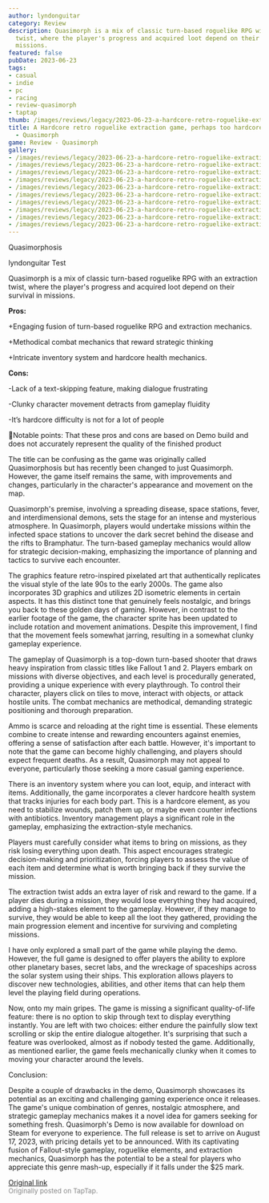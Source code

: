 ```yaml
---
author: lyndonguitar
category: Review
description: Quasimorph is a mix of classic turn-based roguelike RPG with an extraction
  twist, where the player's progress and acquired loot depend on their survival in
  missions.
featured: false
pubDate: 2023-06-23
tags:
- casual
- indie
- pc
- racing
- review-quasimorph
- taptap
thumb: /images/reviews/legacy/2023-06-23-a-hardcore-retro-roguelike-extraction-game-perhaps-too-hardcore--demo-review---quasimorph-0.avif
title: A Hardcore retro roguelike extraction game, perhaps too hardcore | Demo Review
  - Quasimorph
game: Review - Quasimorph
gallery:
- /images/reviews/legacy/2023-06-23-a-hardcore-retro-roguelike-extraction-game-perhaps-too-hardcore--demo-review---quasimorph-0.avif
- /images/reviews/legacy/2023-06-23-a-hardcore-retro-roguelike-extraction-game-perhaps-too-hardcore--demo-review---quasimorph-1.avif
- /images/reviews/legacy/2023-06-23-a-hardcore-retro-roguelike-extraction-game-perhaps-too-hardcore--demo-review---quasimorph-2.avif
- /images/reviews/legacy/2023-06-23-a-hardcore-retro-roguelike-extraction-game-perhaps-too-hardcore--demo-review---quasimorph-3.avif
- /images/reviews/legacy/2023-06-23-a-hardcore-retro-roguelike-extraction-game-perhaps-too-hardcore--demo-review---quasimorph-4.avif
- /images/reviews/legacy/2023-06-23-a-hardcore-retro-roguelike-extraction-game-perhaps-too-hardcore--demo-review---quasimorph-5.avif
- /images/reviews/legacy/2023-06-23-a-hardcore-retro-roguelike-extraction-game-perhaps-too-hardcore--demo-review---quasimorph-6.avif
- /images/reviews/legacy/2023-06-23-a-hardcore-retro-roguelike-extraction-game-perhaps-too-hardcore--demo-review---quasimorph-7.avif
- /images/reviews/legacy/2023-06-23-a-hardcore-retro-roguelike-extraction-game-perhaps-too-hardcore--demo-review---quasimorph-8.avif
- /images/reviews/legacy/2023-06-23-a-hardcore-retro-roguelike-extraction-game-perhaps-too-hardcore--demo-review---quasimorph-9.avif
---
```

Quasimorphosis

lyndonguitar
Test

Quasimorph is a mix of classic turn-based roguelike RPG with an extraction twist, where the player's progress and acquired loot depend on their survival in missions.


**Pros:**


+Engaging fusion of turn-based roguelike RPG and extraction mechanics.

+Methodical combat mechanics that reward strategic thinking

+Intricate inventory system and hardcore health mechanics.


**Cons:**


-Lack of a text-skipping feature, making dialogue frustrating

-Clunky character movement detracts from gameplay fluidity

-It’s hardcore difficulty is not for a lot of people

📝Notable points: That these pros and cons are based on Demo build and does not accurately represent the quality of the finished product

The title can be confusing as the game was originally called Quasimorphosis but has recently been changed to just Quasimorph. However, the game itself remains the same, with improvements and changes, particularly in the character's appearance and movement on the map.

Quasimorph's premise, involving a spreading disease, space stations, fever, and interdimensional demons, sets the stage for an intense and mysterious atmosphere. In Quasimorph, players would undertake missions within the infected space stations to uncover the dark secret behind the disease and the rifts to Bramphatur. The turn-based gameplay mechanics would allow for strategic decision-making, emphasizing the importance of planning and tactics to survive each encounter.

The graphics feature retro-inspired pixelated art that authentically replicates the visual style of the late 90s to the early 2000s. The game also incorporates 3D graphics and utilizes 2D isometric elements in certain aspects. It has this distinct tone that genuinely feels nostalgic, and brings you back to these golden days of gaming.  However, in contrast to the earlier footage of the game, the character sprite has been updated to include rotation and movement animations. Despite this improvement, I find that the movement feels somewhat jarring, resulting in a somewhat clunky gameplay experience.

The gameplay of Quasimorph is a top-down turn-based shooter that draws heavy inspiration from classic titles like Fallout 1 and 2. Players embark on missions with diverse objectives, and each level is procedurally generated, providing a unique experience with every playthrough. To control their character, players click on tiles to move, interact with objects, or attack hostile units. The combat mechanics are methodical, demanding strategic positioning and thorough preparation.

Ammo is scarce and reloading at the right time is essential. These elements combine to create intense and rewarding encounters against enemies, offering a sense of satisfaction after each battle. However, it's important to note that the game can become highly challenging, and players should expect frequent deaths. As a result, Quasimorph may not appeal to everyone, particularly those seeking a more casual gaming experience.

There is an inventory system where you can loot, equip, and interact with items. Additionally, the game incorporates a clever hardcore health system that tracks injuries for each body part. This is a hardcore element, as you need to stabilize wounds, patch them up, or maybe even counter infections with antibiotics. Inventory management plays a significant role in the gameplay, emphasizing the extraction-style mechanics.

Players must carefully consider what items to bring on missions, as they risk losing everything upon death. This aspect encourages strategic decision-making and prioritization, forcing players to assess the value of each item and determine what is worth bringing back if they survive the mission.

The extraction twist adds an extra layer of risk and reward to the game. If a player dies during a mission, they would lose everything they had acquired, adding a high-stakes element to the gameplay. However, if they manage to survive, they would be able to keep all the loot they gathered, providing the main progression element and incentive for surviving and completing missions.

I have only explored a small part of the game while playing the demo. However, the full game is designed to offer players the ability to explore other planetary bases, secret labs, and the wreckage of spaceships across the solar system using their ships. This exploration allows players to discover new technologies, abilities, and other items that can help them level the playing field during operations.

Now, onto my main gripes. The game is missing a significant quality-of-life feature: there is no option to skip through text to display everything instantly. You are left with two choices: either endure the painfully slow text scrolling or skip the entire dialogue altogether. It's surprising that such a feature was overlooked, almost as if nobody tested the game. Additionally, as mentioned earlier, the game feels mechanically clunky when it comes to moving your character around the levels.

Conclusion:

Despite a couple of drawbacks in the demo, Quasimorph showcases its potential as an exciting and challenging gaming experience once it releases. The game's unique combination of genres, nostalgic atmosphere, and strategic gameplay mechanics makes it a novel idea for gamers seeking for something fresh. Quasimorph's Demo is now available for download on Steam for everyone to experience. The full release is set to arrive on August 17, 2023, with pricing details yet to be announced. With its captivating fusion of Fallout-style gameplay, roguelike elements, and extraction mechanics, Quasimorph has the potential to be a steal for players who appreciate this genre mash-up, especially if it falls under the $25 mark.

[Original link](https://www.taptap.io/post/5883329)<br><span style="font-size: 0.95em; color: #888;">Originally posted on TapTap.</span>